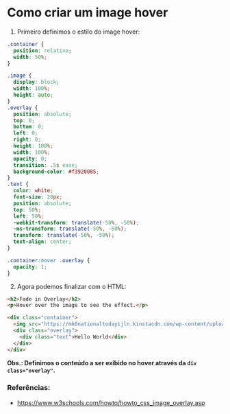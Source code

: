 # Como criar um image hover 

1. Primeiro definimos o estilo do image hover:
```css
.container {
  position: relative;
  width: 50%;
}

.image {
  display: block;
  width: 100%;
  height: auto;
}
.overlay {
  position: absolute;
  top: 0;
  bottom: 0;
  left: 0;
  right: 0;
  height: 100%;
  width: 100%;
  opacity: 0;
  transition: .5s ease;
  background-color: #f3920085;
}
.text {
  color: white;
  font-size: 20px;
  position: absolute;
  top: 50%;
  left: 50%;
  -webkit-transform: translate(-50%, -50%);
  -ms-transform: translate(-50%, -50%);
  transform: translate(-50%, -50%);
  text-align: center;
}

.container:hover .overlay {
  opacity: 1;
}

```
2. Agora podemos finalizar com o HTML:
```html
<h2>Fade in Overlay</h2>
<p>Hover over the image to see the effect.</p>

<div class="container">
  <img src="https://mk0nationaltodayijln.kinstacdn.com/wp-content/uploads/2019/12/national-letter-writing-day-640x514.jpg" class="image">
  <div class="overlay">
    <div class="text">Hello World</div>
  </div>
</div>
```
<strong>Obs.: Definimos o conteúdo a ser exibido no hover através da <code>div class="overlay"</code>. </strong> 

### Referências:
- https://www.w3schools.com/howto/howto_css_image_overlay.asp
